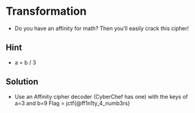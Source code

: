 # Transformation
* Do you have an affinity for math? Then you’ll easily crack this cipher!

## Hint
* a = b / 3

## Solution
* Use an Affinity cipher decoder (CyberChef has one) with the keys of a=3 and b=9
Flag = jctf{@ff1n1ty_4_numb3rs}

